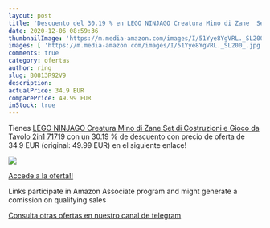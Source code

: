 ```yaml
---
layout: post
title: 'Descuento del 30.19 % en LEGO NINJAGO Creatura Mino di Zane  Set '
date: 2020-12-06 08:59:36
thumbnailImage: 'https://m.media-amazon.com/images/I/51Yye8YgVRL._SL200_.jpg'
images: [ 'https://m.media-amazon.com/images/I/51Yye8YgVRL._SL200_.jpg' ]
comments: true
category: ofertas
author: ring
slug: B0813R92V9
description:
actualPrice: 34.9 EUR
comparePrice: 49.99 EUR
inStock: true
---
```


Tienes [LEGO NINJAGO Creatura Mino di Zane  Set di Costruzioni e Gioco da Tavolo 2in1  71719](https://www.amazon.it/dp/B0813R92V9/?tag=tolees00-21) con un 30.19 % de descuento con precio de oferta de 34.9 EUR (original: 49.99 EUR) en el siguiente enlace!

[![](https://m.media-amazon.com/images/I/51Yye8YgVRL._SL200_.jpg)](https://www.amazon.it/dp/B0813R92V9/?tag=tolees00-21)

[Accede a la oferta!!](https://www.amazon.it/dp/B0813R92V9/?tag=tolees00-21)

Links participate in Amazon Associate program and might generate a comission on qualifying sales

[Consulta otras ofertas en nuestro canal de telegram](https://t.me/s/ofertas25)
